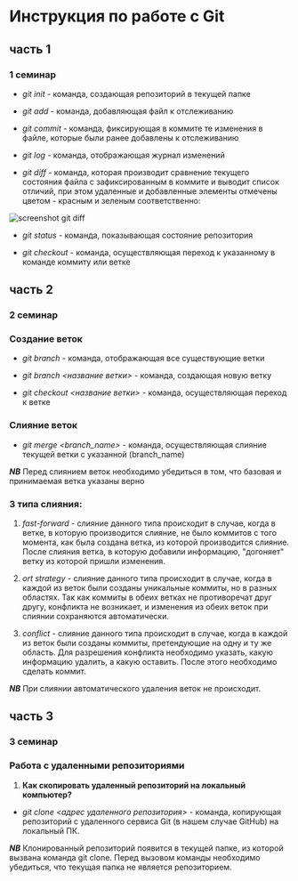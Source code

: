 # Инструкция по работе с Git
## часть 1
### 1 семинар
* *git init* - команда, создающая репозиторий в текущей папке

* *git add*  - команда, добавляющая файл к отслеживанию

* *git commit*  - команда, фиксирующая в коммите те изменения в файле, которые были ранее добавлены к отслеживанию

* *git log*  - команда, отображающая журнал изменений 

* *git diff*  - команда, которая производит сравнение текущего состояния файла с зафиксированным в коммите и выводит список отличий, при этом удаленные и добавленные элементы отмечены цветом - красным и зеленым соответственно:

![screenshot git diff](pic.JPG)

* *git status*  - команда, показывающая состояние репозитория

* *git checkout*  - команда, осуществляющая переход к указанному в команде коммиту или ветке

## часть 2
### 2 семинар
### Создание веток

* *git branch* - команда, отображающая все существующие ветки

* *git branch <название ветки>* - команда, создающая новую ветку

* *git checkout <название ветки>* - команда, осуществляющая переход к ветке

### Слияние веток

* *git merge <branch_name>* - команда, осуществляющая слияние текущей ветки с указанной (branch_name)

__*NB*__ Перед слиянием веток необходимо убедиться в том, что базовая и принимаемая ветка указаны верно
 
### 3 типа слияния:

1. *fast-forward* - слияние данного типа происходит в случае, когда в ветке, в которую производится слияние, не было коммитов с того момента, как была создана ветка, из которой производится слияние.
После слияния ветка, в которую добавили информацию, "догоняет" ветку из которой пришли изменения. 

2. *ort strategy* - слияние данного типа происходит в случае, когда в каждой из веток были созданы уникальные коммиты, но в разных областях.
Так как коммиты в обеих ветках не противоречат друг другу, конфликта не возникает, и изменения из обеих веток при слиянии сохраняются автоматически.

3. *conflict* - слияние данного типа происходит в случае, когда в каждой из веток были созданы коммиты, претендующие на одну и ту же область. Для разрешения конфликта необходимо указать, какую информацию удалить, а какую оставить. После этого необходимо сделать коммит.

__*NB*__ При слиянии автоматического удаления веток не происходит.

## часть 3
### 3 семинар
### Работа с удаленными репозиториями

1. **Как скопировать удаленный репозиторий на локальный компьютер?**

* *git clone <адрес удаленного репозитория>*  - команда, копирующая репозиторий с удаленного сервиса Git (в нашем случае GitHub)  на локальный ПК.

__*NB*__ Клонированный репозиторий появится в текущей папке, из которой вызвана команда git clone. Перед вызовом команды необходимо убедиться, что текущая папка не является репозиторием.
